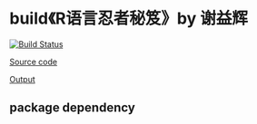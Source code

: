 # build《R语言忍者秘笈》by 谢益辉
[![Build Status](https://travis-ci.com/dongzhuoer/build-bookdown.svg?token=CyRgUWsqWCctKvAxMXto&branch=yihui-r-ninja)](https://travis-ci.com/dongzhuoer/build-bookdown)

[Source code](https://github.com/yihui/r-ninja)

[Output](https://bookdown.dongzhuoer.com/yihui/r-ninja)



## package dependency

